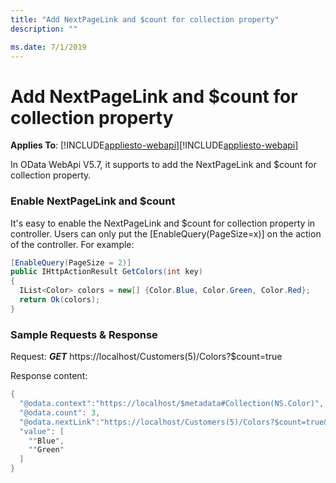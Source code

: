 ```yaml
---
title: "Add NextPageLink and $count for collection property"
description: ""

ms.date: 7/1/2019
---
```

# Add NextPageLink and $count for collection property
**Applies To**: [!INCLUDE[appliesto-webapi](../includes/appliesto-webapi-v7.md)][!INCLUDE[appliesto-webapi](../includes/appliesto-webapi-v6.md)]

In OData WebApi V5.7, it supports to add the NextPageLink and $count for collection property.

### Enable NextPageLink and $count

It's easy to enable the NextPageLink and $count for collection property in controller. Users can only put the [EnableQuery(PageSize=x)] on the action of the controller.
For example:
```C#
[EnableQuery(PageSize = 2)]  
public IHttpActionResult GetColors(int key)  
{  
  IList<Color> colors = new[] {Color.Blue, Color.Green, Color.Red};  
  return Ok(colors);
}  
```

### Sample Requests & Response

Request: ***GET*** https://localhost/Customers(5)/Colors?$count=true

Response content:

```C#
{  
  "@odata.context":"https://localhost/$metadata#Collection(NS.Color)",
  "@odata.count": 3,  
  "@odata.nextLink":"https://localhost/Customers(5)/Colors?$count=true&$skip=2",
  "value": [  
    ""Blue",  
    ""Green"  
  ]  
} 
```
